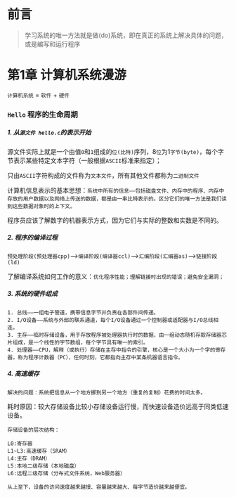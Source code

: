 # 前言
>学习系统的唯一方法就是做(do)系统，即在真正的系统上解决具体的问题，或是编写和运行程序

# 第1章 计算机系统漫游
`计算机系统` = `软件` + `硬件`

### `Hello` 程序的生命周期
##### 1. 从`源文件 hello.c`的表示开始
源文件实际上就是一个由值`0`和`1`组成的`位(比特)`序列，8`位`为1`字节(byte)`，每个字节表示某些特定文本字符（一般根据`ASCII`标准来指定）；

只由`ASCII`字符构成的文件称为`文本文件`，所有其他文件都称为`二进制文件`

计算机信息表示的基本思想：`系统中所有的信息——包括磁盘文件、内存中的程序、内存中存放的用户数据以及网络上传送的数据，都是由一串比特表示的。区分它们的唯一方法是我们读到这些数据对象时的上下文。`

程序员应该了解数字的机器表示方式，因为它们与实际的整数和实数是不同的。

##### 2. 程序的编译过程
`预处理阶段(预处理器cpp)`——>`编译阶段(编译器ccl)`——>`汇编阶段(汇编器as)`——>`链接阶段(ld)`

了解编译系统如何工作的意义：`优化程序性能；理解链接时出现的错误；避免安全漏洞；`

##### 3. 系统的硬件组成
	1. 总线——一组电子管道，携带信息字节并负责在各部件间传递。
	2. I/O设备——系统与外部的联系通道，每个I/O设备通过一个控制器或适配器与I/O总线相连。
	3. 主存——临时存储设备，用于存放程序被处理器执行时的数据，由一组动态随机存取存储器芯片组成，是一个线性的字节数组，每个字节具有唯一的索引。
	4. 处理器——CPU，解释（或执行）存储在主存中指令的引擎，核心是一个大小为一个字的寄存器，称为程序计数器（PC），任何时刻，它都指向主存中某条机器语言指令。

##### 4. 高速缓存
	解决的问题：系统把信息从一个地方挪到另一个地方（重复的复制）花费的时间太多。

耗时原因：较大存储设备比较小存储设备运行慢，而快速设备造价远高于同类低速设备。

	存储设备的层次结构：

	L0:寄存器
	L1~L3:高速缓存（SRAM）
	L4:主存（DRAM）
	L5:本地二级存储（本地磁盘）
	L6:远程二级存储（分布式文件系统，Web服务器）

	从上至下，设备的访问速度越来越慢、容量越来越大、每字节造价越来越便宜。